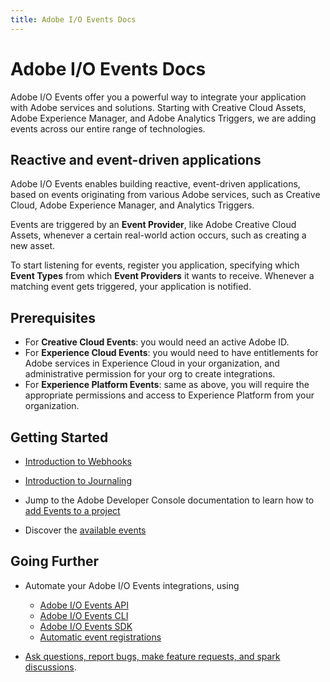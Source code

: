 ```yaml
---
title: Adobe I/O Events Docs
---
```


<Hero slots="heading, text"/>

# Adobe I/O Events Docs

Adobe I/O Events offer you a powerful way to integrate your application with Adobe services and solutions. Starting with Creative Cloud Assets, Adobe Experience Manager, and Adobe Analytics Triggers, we are adding events across our entire range of technologies.


## Reactive and event-driven applications

Adobe I/O Events enables building reactive, event-driven applications, based on events originating from various Adobe services, such as Creative Cloud, Adobe Experience Manager, and Analytics Triggers.

Events are triggered by an **Event Provider**, like Adobe Creative Cloud Assets, whenever a certain real-world action occurs, such as creating a new asset.

To start listening for events, register you application, specifying which **Event Types** from which **Event Providers** it wants to receive.
Whenever a matching event gets triggered, your application is notified.

## Prerequisites
* For **Creative Cloud Events**: you would need an active Adobe ID.
* For **Experience Cloud Events**: you would need to have entitlements for Adobe services in Experience Cloud in your organization, and administrative permission for your org to create integrations.
* For **Experience Platform Events**: same as above, you will require the appropriate permissions and access to Experience Platform from your organization.

## Getting Started
- [Introduction to Webhooks](guides/index.md)
- [Introduction to Journaling](guides/journaling_intro.md)

- Jump to the Adobe Developer Console documentation to learn how to [add Events to a project](/developer-console/docs/guides/services/services-add-event/)
- Discover the [available events](guides/using/index.md)

## Going Further
- Automate your Adobe I/O Events integrations, using
  * [Adobe I/O Events API](guides/api/index.md)
  * [Adobe I/O Events CLI](guides/cli/index.md)
  * [Adobe I/O Events SDK](guides/sdk/index.md)
  * [Automatic event registrations](guides/autosubscriptions.md)

- [Ask questions, report bugs, make feature requests, and spark discussions](support/index.md).

